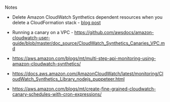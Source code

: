 Notes

- Delete Amazon CloudWatch Synthetics dependent resources when you delete a CloudFormation stack - [blog post](https://aws.amazon.com/blogs/mt/delete-amazon-cloudwatch-synthetics-dependent-resources-when-you-delete-a-cloudformation-stack/)

- Running a canary on a VPC - https://github.com/awsdocs/amazon-cloudwatch-user-guide/blob/master/doc_source/CloudWatch_Synthetics_Canaries_VPC.md
- https://aws.amazon.com/blogs/mt/multi-step-api-monitoring-using-amazon-cloudwatch-synthetics/
- https://docs.aws.amazon.com/AmazonCloudWatch/latest/monitoring/CloudWatch_Synthetics_Library_nodejs_puppeteer.html
- https://aws.amazon.com/blogs/mt/create-fine-grained-cloudwatch-canary-schedules-with-cron-expressions/
